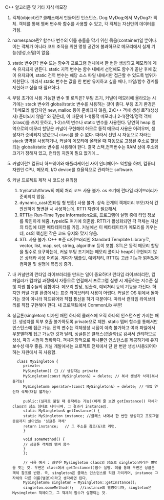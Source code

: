 C++ 알고리즘 및 기타 지식 메모장

1. 객체(object)란?
   클래스에서 만들어진 인스턴스. Dog MyDog;에서 MyDog가 객체. 객체를 통해 멤버 변수와 함수를 사용할 수 있고, 각 객체는 자신만의 데이터를 가짐.

2. namespace란?
   함수나 변수의 이름 충돌을 막기 위한 묶음(container)일 뿐이다. 이는 객체가 아니라 코드 조직을 위한 명칭 공간에 불과하므로 메모리에서 실제 기능(생성,소멸)이 없음.
   
3. static 변수란?
   변수 또는 함수가 프로그램 전체에서 한 번만 생성되고 메모리에 계속 유지되게 만든다.
   static 지역 변수는 함수 내에서 선언해도 함수가 끝난 후에 값이 유지되며,
   static 전역 변수는 해당 소스 파일 내에서만 접근할 수 있도록 범위가 제한된다.
   따라서 static 변수는 값을 한 번만 유지하고 싶을 때나, 파일/함수 경계를 제한하고 싶을 때 필요하다.

4. 부팅 초기에 사용 가능한 변수 및 로직은?
   부팅 초기, 커널이 메모리에 올라오는 시기에는 stack 변수와 global/static 변수를 사용하는 것이 좋다.
   부팅 초기 환경은 "1)메모리 할당자인 new, malloc 등이 준비되지 않음, 2)C++ 객체 생성 로직(생성자) 준비되지 않음" 와 같은데,
   이 때문에 1-1)동적 메모리나 2-1)전역/정적 객체(class)를 쓰지 못하고, 1-2)스택 변수나 static 변수를 사용한다.
   당연히 heap 영역으로의 메모리 할당은 커널이 구현해야 하므로 동적 메모리 사용은 어려우며, 생성자가 준비되지 않았으니 class를 쓸 수 없다.
   따라서 선언 시 자동으로 자라는 stack 영역을 사용하거나, 커널이 메모리에 올라올 때 자동으로 고정된 주소로 할당되는 global/static 변수를 사용해야 한다.
   결국 스택,전역변수는 RAM 상에 주소와 크기가 정해져 있고, 런타임 지원이 필요 없기에...
   
5. 커널이란?
   컴퓨터 하드웨어와 애플리케이션 사이 인터페이스 역할을 하며, 컴퓨터 자원인 CPU, 메모리, I/O device를 효율적으로 관리하는 software.

6. 커널 프로젝트 제작 시 코드상 유의점
   1) try/catch/throw의 예외 처리 코드 사용 불가. os 초기에 런타임 라이브러리가 준비되지 않음.
   2) dynamic_cast(런타임 형 변환) 사용 불가. 상속 관계의 객체끼리 부모/자식 간 안전하게 형변환 시 사용하는데, RTTI 지원이 필요해서.
   3) RTTI는 Run-Time Type Information으로, 프로그램이 실행 중에 타입 정보를 확인하게 해줌. typeid도 여기에 의존함. RTTI가 활성화되면
      각 객체는 자신의 타입에 대한 메타데이터를 가짐. 커널에선 이 메타데이터가 메모리를 키우는데, os의 핵심인 작은 코드 유지와 맞지 않음.
   4) STL 사용 불가. C++ 표준 라이브러리인 Standard Template Library로, vector, list, map, set, string, algorithm 등이 포함.
      STL은 동적 메모리 할당을 필수로 요구하는데, 커널 부팅 초기에는 메모리 풀이나 heap이 구현되지 않은 상태라 사용 어려움. 게다가
      템플릿, 예외처리, RTTI등 고급 기능과 얽혀있어 컴파일 및 실행에 복잡성 증가. 

7. 내 커널만의 런타임 라이브러리를 만드는 일이 중요하다!
   런타임 라이브러리란, 컴파일러가 컴파일 과정에서 자동으로 연결해서 프로그램 실행 시 제공하는 저수준 실행 지원 함수들의 집합이다.
   메모리 할당, 입출력, 예외처리 등의 기능을 가진다. 하지만 커널 개발 환경에서는 표준 라이브러리 사용이 어렵다. 커널은 OS 위에서 돌아가는 것이 아니라 하드웨어와 직접 통신을 하기 때문이다.
   따라서 런타임 라이브러리를 직접 구현해야 한다. 내 프로젝트에서 CommonLib 부분!
   
8. 싱글톤(singleton) 디자인 패턴
   하나의 클래스에 오직 하나의 인스턴스만 가지는 패턴. 생성자를 외부 호출 불가하도록 private으로 제한.
   static 멤버 함수를 통해서만 인스턴스에 접근 가능.
   전역 변수는 객체생성 시점이 예측 불가하고 여러 파일에서 무분별하게 접근 가능한 것과 달리, 싱글톤은 클래스(캡슐화)로 감싸서 관리하므로 생성, 파괴 시점이 명확하다. 객체지향적으로 하나뿐인 인스턴스를 제공하기에 유지보수성 매우 좋음. 커널 개발에서는 프로젝트 전체에서 단 한 번만 생성/사용되어야 하는 자원에서 꼭 사용함.
   
         class MySingleton {
            private:
            MySingleton() {} // 생성자는 private
            MySingleton(const MySingleton&) = delete; // 복사 생성자 삭제(복사 불가능)
            MySingleton& operator=(const MySingleton&) = delete; // 대입 연산자 삭제(대입 불가능)
            
            public:(실제로 불릴 때 동작하는 기능)(아래 줄 보면 getInstance() 자체가 class의 참조 형태로 나타나며, 그 결과가 instance임.
            static MySingleton& getInstance() {
            static MySingleton instance; //클래스 내에서 한 번만 생성되고 프로그램 종료까지 살아있는 '싱글톤 객체'
            return instance;   // 그 주소를 참조(&)로 리턴.
            }
            
            void someMethod() {
            // 싱글톤 객체의 멤버 함수
            }
            };
            
            // 사용 예시 : 좌변은 Mysingleton class의 참조로 singleton이라는 별명을 짓는 것. 우변은 class에서 getInstance()함수 실행. 이를 통해 우변은 싱글톤 객체 참조를 반환. 즉, singleton은 클래스 인스턴스를 직접 가리키며, instance 그 자체의 다른 이름(별명)이라고 생각하면 된다.
            MySingleton& singleton = MySingleton::getInstance();
            singleton.someMethod();   //instance의 별명이니까, singleton은 Mysingleton 객체이고, 그 객체의 함수가 실행되는 것.
